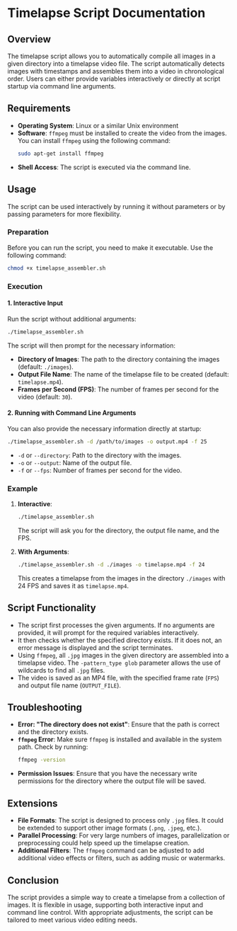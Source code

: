 # Timelapse Script Documentation

## Overview

The timelapse script allows you to automatically compile all images in a given directory into a timelapse video file. The script automatically detects images with timestamps and assembles them into a video in chronological order. Users can either provide variables interactively or directly at script startup via command line arguments.

## Requirements

- **Operating System**: Linux or a similar Unix environment
- **Software**: `ffmpeg` must be installed to create the video from the images. You can install `ffmpeg` using the following command:
  ```bash
  sudo apt-get install ffmpeg
  ```
- **Shell Access**: The script is executed via the command line.

## Usage

The script can be used interactively by running it without parameters or by passing parameters for more flexibility.

### Preparation

Before you can run the script, you need to make it executable. Use the following command:
```bash
chmod +x timelapse_assembler.sh
```

### Execution

#### 1. Interactive Input

Run the script without additional arguments:
```bash
./timelapse_assembler.sh
```
The script will then prompt for the necessary information:
- **Directory of Images**: The path to the directory containing the images (default: `./images`).
- **Output File Name**: The name of the timelapse file to be created (default: `timelapse.mp4`).
- **Frames per Second (FPS)**: The number of frames per second for the video (default: `30`).

#### 2. Running with Command Line Arguments

You can also provide the necessary information directly at startup:
```bash
./timelapse_assembler.sh -d /path/to/images -o output.mp4 -f 25
```
- `-d` or `--directory`: Path to the directory with the images.
- `-o` or `--output`: Name of the output file.
- `-f` or `--fps`: Number of frames per second for the video.

### Example

1. **Interactive**:
   ```bash
   ./timelapse_assembler.sh
   ```
   The script will ask you for the directory, the output file name, and the FPS.

2. **With Arguments**:
   ```bash
   ./timelapse_assembler.sh -d ./images -o timelapse.mp4 -f 24
   ```
   This creates a timelapse from the images in the directory `./images` with 24 FPS and saves it as `timelapse.mp4`.

## Script Functionality

- The script first processes the given arguments. If no arguments are provided, it will prompt for the required variables interactively.
- It then checks whether the specified directory exists. If it does not, an error message is displayed and the script terminates.
- Using `ffmpeg`, all `.jpg` images in the given directory are assembled into a timelapse video. The `-pattern_type glob` parameter allows the use of wildcards to find all `.jpg` files.
- The video is saved as an MP4 file, with the specified frame rate (`FPS`) and output file name (`OUTPUT_FILE`).

## Troubleshooting

- **Error: "The directory does not exist"**: Ensure that the path is correct and the directory exists.
- **`ffmpeg` Error**: Make sure `ffmpeg` is installed and available in the system path. Check by running:
  ```bash
  ffmpeg -version
  ```
- **Permission Issues**: Ensure that you have the necessary write permissions for the directory where the output file will be saved.

## Extensions
- **File Formats**: The script is designed to process only `.jpg` files. It could be extended to support other image formats (`.png`, `.jpeg`, etc.).
- **Parallel Processing**: For very large numbers of images, parallelization or preprocessing could help speed up the timelapse creation.
- **Additional Filters**: The `ffmpeg` command can be adjusted to add additional video effects or filters, such as adding music or watermarks.

## Conclusion
The script provides a simple way to create a timelapse from a collection of images. It is flexible in usage, supporting both interactive input and command line control. With appropriate adjustments, the script can be tailored to meet various video editing needs.
